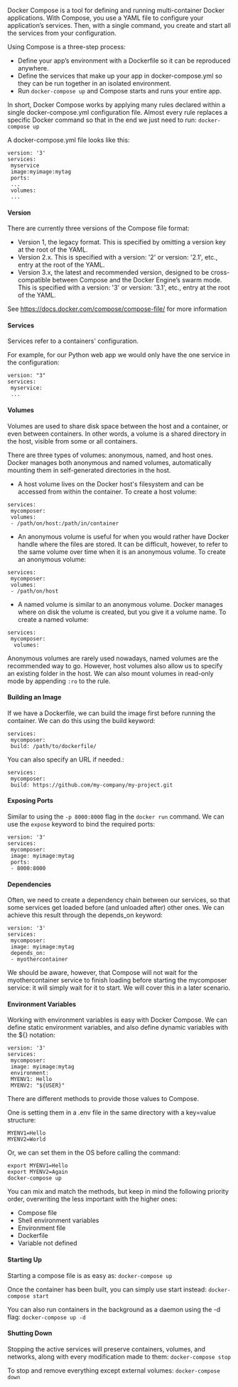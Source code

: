 Docker Compose is a tool for defining and running multi-container Docker applications. With Compose, you use a YAML file to configure your application’s services. Then, with a single command, you create and start all the services from your configuration. 

Using Compose is a three-step process:
* Define your app’s environment with a Dockerfile so it can be reproduced anywhere.
* Define the services that make up your app in docker-compose.yml so they can be run together in an isolated environment.
* Run `docker-compose up` and Compose starts and runs your entire app.

In short, Docker Compose works by applying many rules declared within a single docker-compose.yml configuration file.
Almost every rule replaces a specific Docker command so that in the end we just need to run:
`docker-compose up`

A docker-compose.yml file looks like this:
```
version: '3'
services:
 myservice
 image:myimage:mytag
 ports:
 ...
 volumes:
 ...
```

#### Version

There are currently three versions of the Compose file format:
* Version 1, the legacy format. This is specified by omitting a version key at the root of the YAML.
* Version 2.x. This is specified with a version: '2' or version: '2.1', etc., entry at the root of the YAML.
* Version 3.x, the latest and recommended version, designed to be cross-compatible between Compose and the Docker Engine’s swarm mode. This is specified with a version: '3' or version: '3.1', etc., entry at the root of the YAML.

See https://docs.docker.com/compose/compose-file/ for more information

#### Services

Services refer to a containers' configuration.

For example, for our Python web app we would only have the one service in the configuration:
```
version: "3"
services:
 myservice:
 ...
```

#### Volumes

Volumes are used to share disk space between the host and a container, or even between containers. In other words, a volume is a shared directory in the host, visible from some or all containers.

There are three types of volumes: anonymous, named, and host ones. Docker manages both anonymous and named volumes, automatically mounting them in self-generated directories in the host. 

* A host volume lives on the Docker host's filesystem and can be accessed from within the container. To create a host volume:
```
services: 
 mycomposer:
 volumes: 
 - /path/on/host:/path/in/container
```

* An anonymous volume is useful for when you would rather have Docker handle where the files are stored. It can be difficult, however, to refer to the same volume over time when it is an anonymous volume. To create an anonymous volume:
```
services: 
 mycomposer:
 volumes: 
 - /path/on/host
```

* A named volume is similar to an anonymous volume. Docker manages where on disk the volume is created, but you give it a volume name. To create a named volume:
```
services:
 mycomposer:
  volumes:

```

Anonymous volumes are rarely used nowadays, named volumes are the recommended way to go. However, host volumes also allow us to specify an existing folder in the host. We can also mount volumes in read-only mode by appending `:ro` to the rule.

#### Building an Image

If we have a Dockerfile, we can build the image first before running the container.
We can do this using the build keyword:
```
services: 
 mycomposer:
 build: /path/to/dockerfile/
```

You can also specify an URL if needed.:
```
services: 
 mycomposer:
 build: https://github.com/my-company/my-project.git
```

#### Exposing Ports

Similar to using the `-p 8000:8000` flag in the `docker run` command. We can use the `expose` keyword to bind the required ports:
```
version: '3'
services:
 mycomposer:
 image: myimage:mytag
 ports:
 - 8000:8000
```

#### Dependencies

Often, we need to create a dependency chain between our services, so that some services get loaded before (and unloaded after) other ones. We can achieve this result through the depends_on keyword:
```
version: '3'
services:
 mycomposer:
 image: myimage:mytag
 depends_on:
 - myothercontainer
```

We should be aware, however, that Compose will not wait for the myothercontainer service to finish loading before starting the mycomposer service: it will simply wait for it to start. We will cover this in a later scenario.

#### Environment Variables

Working with environment variables is easy with Docker Compose. We can define static environment variables, and also define dynamic variables with the ${} notation:
```
version: '3'
services:
 mycomposer:
 image: myimage:mytag
 environment:
 MYENV1: Hello
 MYENV2: "${USER}"
```

There are different methods to provide those values to Compose.

One is setting them in a .env file in the same directory with a key=value structure:
```
MYENV1=Hello
MYENV2=World
```

Or, we can set them in the OS before calling the command:
```
export MYENV1=Hello
export MYENV2=Again
docker-compose up
```

You can mix and match the methods, but keep in mind the following priority order, overwriting the less important with the higher ones:
* Compose file
* Shell environment variables
* Environment file
* Dockerfile
* Variable not defined

#### Starting Up

Starting a compose file is as easy as:
`docker-compose up`

Once the container has been built, you can simply use start instead:
`docker-compose start`

You can also run containers in the background as a daemon using the -d flag:
`docker-compose up -d`

#### Shutting Down

Stopping the active services will preserve containers, volumes, and networks, along with every modification made to them:
`docker-compose stop`

To stop and remove everything except external volumes:
`docker-compose down`
